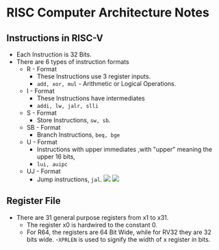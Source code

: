 # RISC Computer Architecture Notes

## Instructions in RISC-V

- Each Instruction is 32 Bits.
- There are 6 types of instruction formats
	- R - Format
		- These Instructions use 3 register inputs.
		- `add, xor, mul` - Arithmetic or Logical Operations.
	- I - Format
		- These Instructions have intermediates
		- `addi, lw, jalr, slli`
	- S - Format
		- Store Instructions, `sw, sb`.
	- SB - Format
		- Branch Instructions, `beq, bge`
	- U - Format
		- Instructions with upper immediates ,with "upper" meaning the upper 16 bits,
		- `lui, auipc`
	- UJ - Format
		- Jump instructions, `jal`.
![](https://i.imgur.com/FnItkg1.png)
![](https://i.imgur.com/FsJDTAG.png)



## Register File

- There are 31 general purpose registers from x1 to x31. 
	- The register x0 is hardwired to the constant 0.
	- For R64, the registers are 64 Bit Wide, while for RV32 they are 32 bits wide.
	-`XPRLEN` is used to signify the width of x register in bits.
